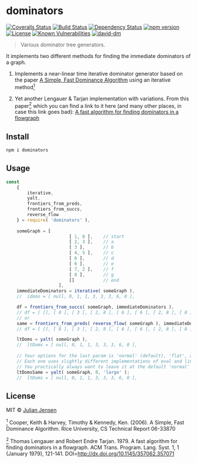 # dominators

[![Coveralls Status][coveralls-image]][coveralls-url]
[![Build Status][travis-image]][travis-url]
[![Dependency Status][depstat-image]][depstat-url]
[![npm version][npm-image]][npm-url]
[![License][license-image]][license-url]
[![Known Vulnerabilities][snyk-image]][snyk-url]
[![david-dm][david-dm-image]][david-dm-url]

> Various dominator tree generators.

It implements two different methods for finding the immediate dominators of a graph.

1. Implements a near-linear time iterative dominator generator based on the
    paper [A Simple, Fast Dominance Algorithm](https://www.cs.rice.edu/~keith/Embed/dom.pdf) using an iterative method<a href="#chk" id="chkref"><sup>1</sup></a>
    
2. Yet another Lengauer & Tarjan implementation with variations. From this paper<a href="#lt" id="ltref"><sup>2</sup></a> which you can find a link to it here (and many other places, in case this link goes bad): [A fast algorithm for finding dominators in a flowgraph](https://www.cs.princeton.edu/courses/archive/fall03/cs528/handouts/a%20fast%20algorithm%20for%20finding.pdf)

## Install

```sh
npm i dominators
```

## Usage

```js
const 
    { 
        iterative, 
        yalt, 
        frontiers_from_preds, 
        frontiers_from_succs,
        reverse_flow
    } = require( 'dominators' ),
    
    someGraph = [
                        [ 1, 8 ],    // start
                        [ 2, 3 ],    // a
                        [ 3 ],       // b
                        [ 4, 5 ],    // c
                        [ 6 ],       // d
                        [ 6 ],       // e
                        [ 7, 2 ],    // f
                        [ 8 ],       // g
                        []           // end
                    ],
    immediateDominators = iterative( someGraph ),
    //  idoms = [ null, 0, 1, 1, 3, 3, 3, 6, 0 ],

    df = frontiers_from_succs( someGraph, immediateDominators ),
    // df = [ [], [ 8 ], [ 3 ], [ 2, 8 ], [ 6 ], [ 6 ], [ 2, 8 ], [ 8 ], [] ]
    // or
    same = frontiers_from_preds( reverse_flow( someGraph ), immediateDominators ),
    // df = [ [], [ 8 ], [ 3 ], [ 2, 8 ], [ 6 ], [ 6 ], [ 2, 8 ], [ 8 ], [] ]

    ltDoms = yalt( someGraph ),
    //  ltDoms = [ null, 0, 1, 1, 3, 3, 3, 6, 0 ],
    
    // Your options for the last param is 'normal' (default), 'flat', and 'large'
    // Each one uses slightly different implementations of eval and link
    // You practically always want to leave it at the default 'normal'
    ltDomsSame = yalt( someGraph, 0, 'large' );
    //  ltDoms = [ null, 0, 1, 1, 3, 3, 3, 6, 0 ],


```

## License

MIT © [Julian Jensen](https://github.com/julianjensen/dominators)

<a id="chk" href="#chkref"><sup>1</sup></a> Cooper, Keith & Harvey, Timothy & Kennedy, Ken. (2006). A Simple, Fast Dominance Algorithm. Rice University, CS Technical Report 06-33870

<a id="lt" href="#ltref"><sup>2</sup></a> Thomas Lengauer and Robert Endre Tarjan. 1979. A fast algorithm for finding dominators in a flowgraph. ACM Trans. Program. Lang. Syst. 1, 1 (January 1979), 121-141. DOI=http://dx.doi.org/10.1145/357062.357071

[coveralls-url]: https://coveralls.io/github/julianjensen/dominators?branch=master
[coveralls-image]: https://coveralls.io/repos/github/julianjensen/dominators/badge.svg?branch=master

[travis-url]: https://travis-ci.org/julianjensen/dominators
[travis-image]: http://img.shields.io/travis/julianjensen/dominators.svg

[depstat-url]: https://gemnasium.com/github.com/julianjensen/dominators
[depstat-image]: https://gemnasium.com/badges/github.com/julianjensen/dominators.svg

[npm-url]: https://badge.fury.io/js/dominators
[npm-image]: https://badge.fury.io/js/dominators.svg

[license-url]: https://github.com/julianjensen/dominators/blob/master/LICENSE
[license-image]: https://img.shields.io/badge/license-MIT-brightgreen.svg

[snyk-url]: https://snyk.io/test/github/julianjensen/dominators
[snyk-image]: https://snyk.io/test/github/julianjensen/dominators/badge.svg

[david-dm-url]: https://david-dm.org/julianjensen/dominators
[david-dm-image]: https://david-dm.org/julianjensen/dominators.svg


